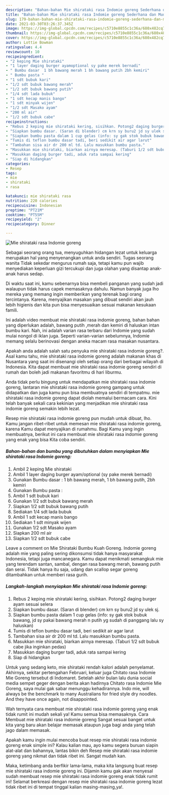 ```yaml
---
description: "Bahan-bahan Mie shirataki rasa Indomie goreng Sederhana dan Mudah Dibuat"
title: "Bahan-bahan Mie shirataki rasa Indomie goreng Sederhana dan Mudah Dibuat"
slug: 179-bahan-bahan-mie-shirataki-rasa-indomie-goreng-sederhana-dan-mudah-dibuat
date: 2021-03-30T03:26:37.345Z
image: https://img-global.cpcdn.com/recipes/c5710e8855c1c36a/680x482cq70/mie-shirataki-rasa-indomie-goreng-foto-resep-utama.jpg
thumbnail: https://img-global.cpcdn.com/recipes/c5710e8855c1c36a/680x482cq70/mie-shirataki-rasa-indomie-goreng-foto-resep-utama.jpg
cover: https://img-global.cpcdn.com/recipes/c5710e8855c1c36a/680x482cq70/mie-shirataki-rasa-indomie-goreng-foto-resep-utama.jpg
author: Lottie Bowman
ratingvalue: 4.4
reviewcount: 10
recipeingredient:
- "2 keping Mie shirataki"
- "1 layer daging burger ayamoptional sy pake merek bernadi"
- " Bumbu dasar  1 bh bawang merah 1 bh bawang putih 2bh kemiri"
- " Bumbu pasta "
- "1 sdt bubuk kari"
- "1/2 sdt bubuk bawang merah"
- "1/2 sdt bubuk bawang putih"
- "1/4 sdt lada bubuk"
- "1 sdt kecap manis bango"
- "1 sdt minyak wijen"
- "1/2 sdt Masako ayam"
- "200 ml air"
- "1/2 sdt bubuk cabe"
recipeinstructions:
- "Rebus 2 keping mie shirataki kering, sisihkan. Potong2 daging burger ayam sesuai selera"
- "Siapkan bumbu dasar. (Saran di blender) cm krn sy buru2 jd sy ulek sj."
- "Siapkan bumbu pasta dalam 1 cup gelas (info: sy gak stok bubuk bawang, jd sy pakai bawang merah n putih yg sudah di panggang lalu sy haluskan)"
- "Tumis di teflon bumbu dasar tadi, beri sedikit air agar larut"
- "Tambahan sisa air dr 200 ml td. Lalu masukkan bumbu pasta."
- "Masukkan mie shirataki, biarkan airnya meresap. (Taburi 1/2 sdt bubuk cabe jika inginkan pedas)"
- "Masukkan daging burger tadi, aduk rata sampai kering"
- "Siap di hidangkan"
categories:
- Resep
tags:
- mie
- shirataki
- rasa

katakunci: mie shirataki rasa 
nutrition: 220 calories
recipecuisine: Indonesian
preptime: "PT21M"
cooktime: "PT55M"
recipeyield: "2"
recipecategory: Dinner

---
```



![Mie shirataki rasa Indomie goreng](https://img-global.cpcdn.com/recipes/c5710e8855c1c36a/680x482cq70/mie-shirataki-rasa-indomie-goreng-foto-resep-utama.jpg)

Sebagai seorang orang tua, menyuguhkan hidangan lezat untuk keluarga merupakan hal yang menyenangkan untuk anda sendiri. Tugas seorang  wanita Tidak sekedar mengurus rumah saja, tetapi kamu pun wajib menyediakan keperluan gizi tercukupi dan juga olahan yang disantap anak-anak harus sedap.

Di waktu  saat ini, kamu sebenarnya bisa membeli panganan yang sudah jadi walaupun tidak harus capek memasaknya dahulu. Namun banyak juga lho mereka yang memang ingin memberikan yang terenak bagi orang tercintanya. Karena, menyajikan masakan yang dibuat sendiri akan jauh lebih higienis dan kita pun bisa menyesuaikan sesuai makanan kesukaan famili. 

Ini adalah video membuat mie shirataki rasa indomie goreng, bahan bahan yang diperlukan adalah, bawang putih ,merah dan kemiri di haluskan intan bumbu kari. Nah, ini adalah varian rasa terbaru dari Indomie yang sudah mulai nongol di iklan juga. Seperti varian-varian sebelumnya, Indomie memang selalu berinovasi dengan aneka macam rasa masakan nusantara.

Apakah anda adalah salah satu penyuka mie shirataki rasa indomie goreng?. Asal kamu tahu, mie shirataki rasa indomie goreng adalah makanan khas di Nusantara yang saat ini disenangi oleh setiap orang dari berbagai wilayah di Indonesia. Kita dapat membuat mie shirataki rasa indomie goreng sendiri di rumah dan boleh jadi makanan favoritmu di hari liburmu.

Anda tidak perlu bingung untuk mendapatkan mie shirataki rasa indomie goreng, lantaran mie shirataki rasa indomie goreng gampang untuk didapatkan dan juga kamu pun bisa membuatnya sendiri di tempatmu. mie shirataki rasa indomie goreng dapat diolah memalui bermacam cara. Kini telah banyak sekali cara kekinian yang menjadikan mie shirataki rasa indomie goreng semakin lebih lezat.

Resep mie shirataki rasa indomie goreng pun mudah untuk dibuat, lho. Kamu jangan ribet-ribet untuk memesan mie shirataki rasa indomie goreng, karena Kamu dapat menyajikan di rumahmu. Bagi Kamu yang ingin membuatnya, berikut ini cara membuat mie shirataki rasa indomie goreng yang enak yang bisa Kita coba sendiri.

<!--inarticleads1-->

##### Bahan-bahan dan bumbu yang dibutuhkan dalam menyiapkan Mie shirataki rasa Indomie goreng:

1. Ambil 2 keping Mie shirataki
1. Ambil 1 layer daging burger ayam/optional (sy pake merek bernadi)
1. Gunakan  Bumbu dasar : 1 bh bawang merah, 1 bh bawang putih, 2bh kemiri
1. Gunakan  Bumbu pasta :
1. Ambil 1 sdt bubuk kari
1. Gunakan 1/2 sdt bubuk bawang merah
1. Siapkan 1/2 sdt bubuk bawang putih
1. Sediakan 1/4 sdt lada bubuk
1. Ambil 1 sdt kecap manis bango
1. Sediakan 1 sdt minyak wijen
1. Gunakan 1/2 sdt Masako ayam
1. Siapkan 200 ml air
1. Siapkan 1/2 sdt bubuk cabe


Leave a comment on Mie Shirataki Bumbu Kuah Goreng. Indomie goreng adalah mie yang paling sering dikonsumsi tidak hanya masyarakat Indonesia, tetapi juga mancanegara. Kamu dapat menikmati semangkuk mie yang terendam santan, sambal, dengan rasa bawang merah, bawang putih dan serai. Tidak hanya itu saja, udang dan scallop segar goreng ditambahkan untuk memberi rasa gurih. 

<!--inarticleads2-->

##### Langkah-langkah menyiapkan Mie shirataki rasa Indomie goreng:

1. Rebus 2 keping mie shirataki kering, sisihkan. Potong2 daging burger ayam sesuai selera
1. Siapkan bumbu dasar. (Saran di blender) cm krn sy buru2 jd sy ulek sj.
1. Siapkan bumbu pasta dalam 1 cup gelas (info: sy gak stok bubuk bawang, jd sy pakai bawang merah n putih yg sudah di panggang lalu sy haluskan)
1. Tumis di teflon bumbu dasar tadi, beri sedikit air agar larut
1. Tambahan sisa air dr 200 ml td. Lalu masukkan bumbu pasta.
1. Masukkan mie shirataki, biarkan airnya meresap. (Taburi 1/2 sdt bubuk cabe jika inginkan pedas)
1. Masukkan daging burger tadi, aduk rata sampai kering
1. Siap di hidangkan


Untuk yang sedang keto, mie shirataki rendah kalori adalah penyelamat. Akhirnya, sekitar pertengahan Februari, keluar juga Chitato rasa Indomie Mie Goreng tersebut di Indomaret. Setelah akhir bulan lalu dunia social media sempet geger dengan berita akan hadirnya Chitato rasa Indomie Mie Goreng, saya mulai gak sabar menunggu kehadirannya. Indo mie, will always be the benchmark to many Australians for fried style dry noodles. And they have once again, not disappointed. 

Wah ternyata cara membuat mie shirataki rasa indomie goreng yang enak tidak rumit ini mudah sekali ya! Kamu semua bisa memasaknya. Cara Membuat mie shirataki rasa indomie goreng Sangat sesuai banget untuk kita yang baru akan belajar memasak ataupun juga bagi anda yang telah jago dalam memasak.

Apakah kamu ingin mulai mencoba buat resep mie shirataki rasa indomie goreng enak simple ini? Kalau kalian mau, ayo kamu segera buruan siapin alat-alat dan bahannya, lantas bikin deh Resep mie shirataki rasa indomie goreng yang nikmat dan tidak ribet ini. Sangat mudah kan. 

Maka, ketimbang anda berfikir lama-lama, maka kita langsung buat resep mie shirataki rasa indomie goreng ini. Dijamin kamu gak akan menyesal sudah membuat resep mie shirataki rasa indomie goreng enak tidak rumit ini! Selamat berkreasi dengan resep mie shirataki rasa indomie goreng lezat tidak ribet ini di tempat tinggal kalian masing-masing,ya!.

